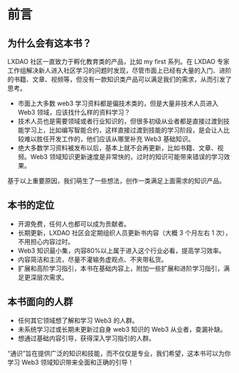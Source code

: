 # 前言

## 为什么会有这本书？
LXDAO 社区一直致力于孵化教育类的产品，比如 my first 系列。在 LXDAO 专家工作组解决新人进入社区学习的问题时发现，尽管市面上已经有大量的入门、进阶的书籍、文章、视频等，但没有一款知识类产品可以满足我们的需求，从而引发了思考。
- 市面上大多数 web3 学习资料都是偏技术类的，但是大量非技术人员进入 Web3 领域，应该找什么样的资料学习？
- 技术人员也是需要领域或者行业知识的，但很多初级从业者都是直接过渡到技能学习上，比如编写智能合约，这样直接过渡到技能的学习阶段，是会让人比较难以胜任开发工作的，他们应该从哪里补充 Web3 基础知识。
- 绝大多数学习资料被发布以后，基本上就不会再更新，比如书籍、文章、视频。Web3 领域知识更新速度是非常快的，过时的知识可能带来错误的学习效果。

基于以上重要原因，我们萌生了一些想法，创作一类满足上面需求的知识产品。

## 本书的定位
- 开源免费，任何人也都可以成为贡献者。
- 长期更新，LXDAO 社区会定期组织人员更新书内容（大概 3 个月左右 1 次），不用担心内容过时。
- Web3 知识最小集，内容80%以上属于进入这个行业必看，提高学习效率。
- 内容简洁和主流，尽量不灌输务虚观点、不夹带私货。
- 扩展和高阶学习指引，本书在基础内容上，附加一些扩展和进阶学习指引，满足更深层次需求。

## 本书面向的人群
- 任何其它领域想了解和学习 Web3 的人群。
- 未系统学习过或长期未更新过自身 web3 知识的 Web3 从业者，查漏补缺。
- 想通过基础内容引导，获得深入学习指引的人群。

“通识”旨在提供广泛的知识和技能，而不仅仅是专业，我们希望，这本书可以为你学习 Web3 领域知识带来全面和正确的引导！
